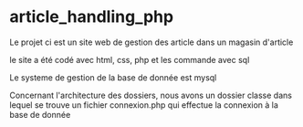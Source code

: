 # article_handling_php
Le projet ci est un site web de gestion des article dans un magasin d'article

le site a été codé avec html, css, php et les commande avec sql

Le systeme de gestion de la base de donnée est mysql



Concernant l'architecture des dossiers, nous avons un dossier classe dans lequel se trouve un fichier connexion.php qui effectue la connexion à la base de donnée



